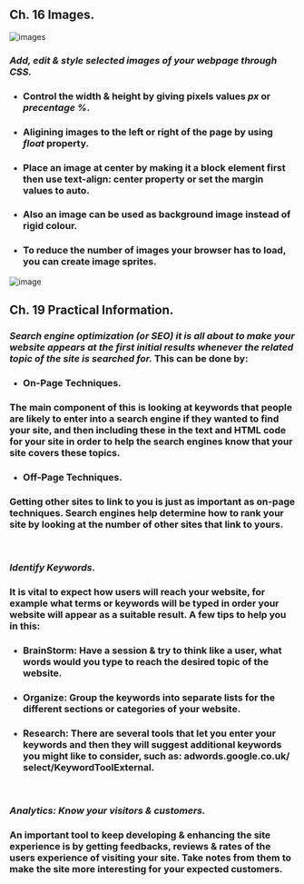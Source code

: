 ## **Ch. 16 Images**.
![images](https://www.freetutorialsplus.com/css-tutorial/images/css-illustration.png)
### *Add, edit & style selected images of your webpage through CSS.*
- ### Control the width & height by giving pixels values *px* or *precentage %*.
- ### Aligining images to the left or right of the page by using *float* property.
- ### Place an image at center by making it a block element first then use text-align: center property or set the margin values to auto.
- ### Also an image can be used as background image instead of rigid colour. 
- ### To reduce the number of images your browser has to load, you can create image sprites.
![image](https://www.webfx.com/blog/images/assets/cdn.sixrevisions.com/0431-02_responsive_background_demo_ss.jpg)

## **Ch. 19 Practical Information**.
### *Search engine optimization (or SEO) it is all about to make your website appears at the first initial results whenever the related topic of the site is searched for.* This can be done by:
- ### **On-Page Techniques.**
### The main component of this is looking at keywords that people are likely to enter into a search engine if they wanted to find your site, and then including these in the text and HTML code for your site in order to help the search engines know that your site covers these topics.
- ### **Off-Page Techniques.**
### Getting other sites to link to you is just as important as on-page techniques. Search engines help determine how to rank your site by looking at the number of other sites that link to yours.

<p>&nbsp;</p>

### *Identify Keywords*.
### **It is vital to expect how users will reach your website, for example what terms or keywords will be typed in order your website will appear as a suitable result. A few tips to help you in this:**
- ### BrainStorm: Have a session & try to think like a user, what words would you type to reach the desired topic of the website.
- ### Organize: Group the keywords into separate lists for the different sections or categories of your website.
- ### Research: There are several tools that let you enter your keywords and then they will suggest additional keywords you might like to consider, such as: adwords.google.co.uk/ select/KeywordToolExternal.


<p>&nbsp;</p>

### *Analytics: Know your visitors & customers.*
### **An important tool to keep developing & enhancing the site experience is by getting feedbacks, reviews & rates of the users experience of visiting your site. Take notes from them to make the site more interesting for your expected customers.**